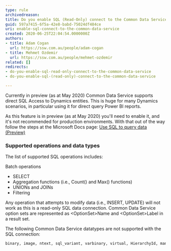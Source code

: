```yaml
---
type: rule
archivedreason: 
title: Do you enable SQL (Read-Only) connect to the Common Data Service?
guid: 597a7415-6f5a-42e8-babd-75024df484ce
uri: enable-sql-connect-to-the-common-data-service
created: 2020-06-25T22:04:54.0000000Z
authors:
- title: Adam Cogan
  url: https://ssw.com.au/people/adam-cogan
- title: Mehmet Ozdemir
  url: https://ssw.com.au/people/mehmet-ozdemir
related: []
redirects:
- do-you-enable-sql-read-only-connect-to-the-common-data-service
- do-you-enable-sql-(read-only)-connect-to-the-common-data-service

---
```


Currently in preview (as at May 2020) Common Data Service supports direct SQL Access to Dynamics entities. This is huge for many Dynamics scenarios, in particular using it for direct query Power BI reports.

<!--endintro-->

As this feature is in preview (as at May 2020) you'll need to enable it, and it's not recommended for production environments. With that out of the way follow the steps at the Microsoft Docs page: [Use SQL to query data (Preview)](https&#58;//docs.microsoft.com/en-us/powerapps/developer/common-data-service/cds-sql-query)

### Supported operations and data types


The list of supported SQL operations includes:

Batch operations

* SELECT
* Aggregation functions (i.e., Count() and Max() functions)
* UNIONs and JOINs
* Filtering


Any operation that attempts to modify data (i.e., INSERT, UPDATE) will not work as this is a read-only SQL data connection. Common Data Service option sets are represented as &lt;OptionSet&gt;Name and &lt;OptionSet&gt;Label in a result set.

The following Common Data Service datatypes are not supported with the SQL connection:



```
binary, image, ntext, sql_variant, varbinary, virtual, HierarchyId, managedproperty, file, xml, partylist, timestamp.
```
